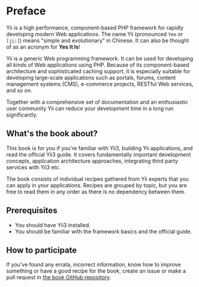 # Preface

Yii is a high performance, component-based PHP framework for rapidly developing modern Web applications.
The name Yii (pronounced `Yee` or `[ji:]`) means "simple and evolutionary" in Chinese. It can also
be thought of as an acronym for **Yes It Is**!

Yii is a generic Web programming framework. It can be used for developing all kinds
of Web applications using PHP. Because of its component-based architecture and sophisticated caching
support, it is especially suitable for developing large-scale applications such as portals, forums, content
management systems (CMS), e-commerce projects, RESTful Web services, and so on.

Together with a comprehensive set of documentation and an enthusiastic user community Yii can reduce your development
time in a long run significantly.

## What's the book about?

This book is for you if you're familiar with Yii3, building Yii applications, and read the official Yii3 guide.
It covers fundamentally important development concepts, application architecture approaches, integrating third party
services with Yii3 etc.

The book consists of individual recipes gathered from Yii experts that you can apply in your applications. Recipes are
grouped by topic, but you are free to read them in any order as there is no dependency between them.


## Prerequisites

- You should have Yii3 installed.
- You should be familiar with the framework basics and the official guide.

## How to participate

If you've found any errata, incorrect information, know how to improve something or have a good recipe for the book,
create an issue or make a pull request in [the book GitHub repository](https://github.com/yiisoft/docs).
